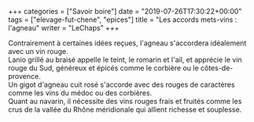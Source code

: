 +++
categories = ["Savoir boire"]
date = "2019-07-26T17:30:22+00:00"
tags = ["elevage-fut-chene", "epices"] 
title = "Les accords mets-vins : l'agneau"
writer = "LeChaps"
+++

Contrairement à certaines idées reçues, l'agneau s'accordera idéalement avec un vin rouge.  
Lanio grillé au braisé appelle le teint, le romarin et l'ail, et apprécie le vin rouge du Sud, généreux et épicés comme le corbière ou le côtes-de-provence.  
Un gigot d'agneau cuit rosé s'accorde avec des rouges de caractères comme les vins du médoc ou des corbières.  
Quant au navarin, il nécessite des vins rouges frais et fruités comme les crus de la vallée du Rhône méridionale qui allient richesse et souplesse.
